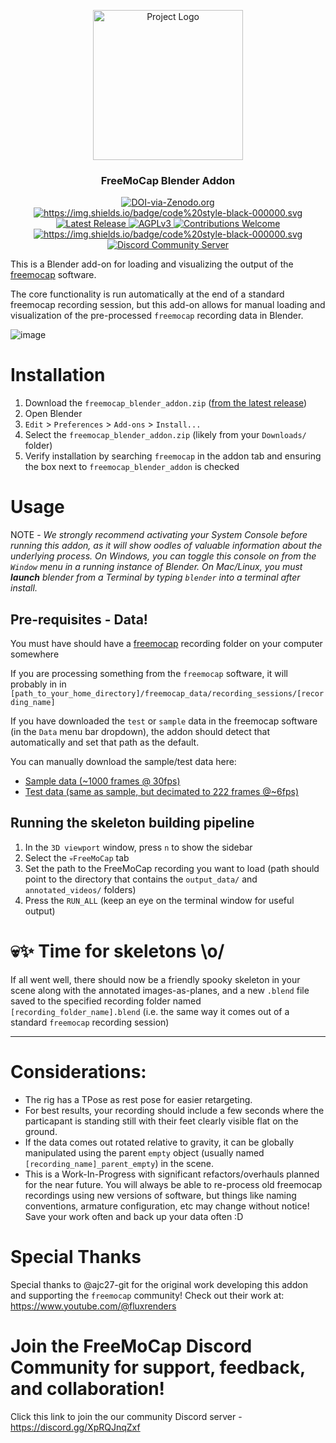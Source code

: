 <p align="center">
    <img src="https://github.com/freemocap/freemocap/assets/15314521/da1af7fe-f808-43dc-8f59-c579715d6593" height="240" alt="Project Logo">
</p> 


<h3 align="center">FreeMoCap Blender Addon</h3>



<p align="center">

<a href="https://doi.org/10.5281/zenodo.7233714">
    <img src="https://zenodo.org/badge/DOI/10.5281/zenodo.7233714.svg" alt=DOI-via-Zenodo.org>
  </a>

<a href="https://github.com/psf/black">
    <img alt="https://img.shields.io/badge/code%20style-black-000000.svg" src="https://img.shields.io/badge/code%20style-black-000000.svg">
  </a>

<a href="https://github.com/freemocap/freemocap_blender_addon/releases/latest">
        <img src="https://img.shields.io/github/release/freemocap/freemocap_blender_addon.svg" alt="Latest Release">
    </a>

<a href="https://github.com/freemocap/freemocap/blob/main/LICENSE">
        <img src="https://img.shields.io/badge/license-AGPL-blue.svg" alt="AGPLv3">
    </a>

<a href="https://github.com/freemocap/freemocap/issues">
        <img src="https://img.shields.io/badge/contributions-welcome-ff69b4.svg" alt="Contributions Welcome">
    </a>

<a href="https://github.com/psf/black">
    <img alt="https://img.shields.io/badge/code%20style-black-000000.svg" src="https://img.shields.io/badge/code%20style-black-000000.svg">
  </a>

<a href="https://discord.gg/SgdnzbHDTG">
    <img alt="Discord Community Server" src="https://dcbadge.vercel.app/api/server/SgdnzbHDTG?style=flat">
  </a>


</p>

This is a Blender add-on for loading and visualizing the output of the [freemocap](https://freemocap.org) software. 

The core functionality is run automatically at the end of a standard freemocap recording session, but this add-on allows for manual loading and visualization of the pre-processed `freemocap` recording data in Blender.

![image](https://github.com/freemocap/freemocap_blender_addon/assets/15314521/94d482c1-9fa7-4c66-8354-34cf5707af9f)

# Installation
1. Download the `freemocap_blender_addon.zip` ([from the latest release](https://github.com/freemocap/freemocap_blender_addon/releases/latest))
1. Open Blender
1. `Edit` > `Preferences` > `Add-ons` > `Install...` 
1. Select the `freemocap_blender_addon.zip` (likely from your `Downloads/` folder) 
1. Verify installation by searching `freemocap` in the addon tab and ensuring the box next to `freemocap_blender_addon` is checked

# Usage
NOTE - *We strongly recommend activating your System Console before running this addon, as it will show oodles of valuable information about the underlying process. On Windows, you can toggle this console on from the `Window` menu in a running instance of Blender. On Mac/Linux, you must **launch** blender from a Terminal by typing `blender` into a terminal after install.*

## Pre-requisites - Data!
You must have should have a [freemocap](https://freemocap.org) recording folder on your computer somewhere

If you are processing something from the `freemocap` software, it will probably in in `[path_to_your_home_directory]/freemocap_data/recording_sessions/[recording_name]`

If you have downloaded the `test` or `sample` data in the freemocap software (in the `Data` menu bar dropdown), the addon should detect that automatically and set that path as the default.

You can manually download the sample/test data here: 
  - [Sample data (~1000 frames @ 30fps)](https://figshare.com/ndownloader/files/45797067)
  - [Test data (same as sample, but decimated to 222 frames @~6fps)](https://figshare.com/ndownloader/files/45797073)

## Running the skeleton building pipeline
1. In the `3D viewport` window, press `n` to show the sidebar
2. Select the `💀FreeMoCap` tab
3. Set the path to the FreeMoCap recording you want to load (path should point to the directory that contains the `output_data/` and `annotated_videos/` folders)
4. Press the `RUN_ALL` (keep an eye on the terminal window for useful output) 

# 💀✨ Time for skeletons \o/ 
If all went well, there should now be a friendly spooky skeleton in your scene along with the annotated images-as-planes, and a new `.blend` file saved to the specified recording folder named `[recording_folder_name].blend` (i.e. the same way it comes out of a standard `freemocap` recording session) 


___
# Considerations:

- The rig has a TPose as rest pose for easier retargeting.
- For best results, your recording should include a few seconds where the particapant is standing still with their feet clearly visible flat on the ground.
- If the data comes out rotated relative to gravity, it can be globally manipulated using the parent `empty`
 object (usually named `[recording_name]_parent_empty`) in the scene.
- This is a Work-In-Progress with significant refactors/overhauls planned for the near future. You will always be able to re-process old freemocap recordings using new versions of software, but things like naming conventions, armature configuration, etc may change without notice! Save your work often and back up your data often :D 

# Special Thanks
 Special thanks to @ajc27-git for the original work developing this addon and supporting the `freemocap` community! Check out their work at:  https://www.youtube.com/@fluxrenders
 
# Join the FreeMoCap Discord Community for support, feedback, and collaboration!
Click this link to join the our community Discord server - https://discord.gg/XpRQJnqZxf


